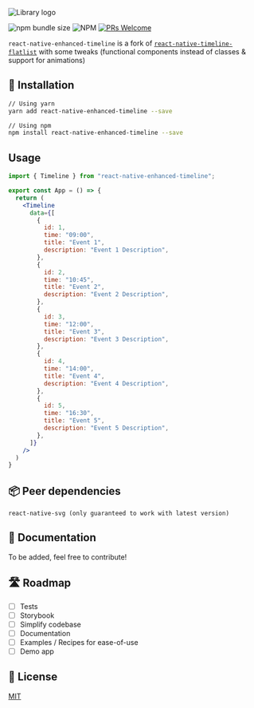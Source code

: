 ![Library logo](https://i.ibb.co/98cFxzw/cover.png)

![npm bundle size](https://img.shields.io/bundlephobia/minzip/react-native-enhanced-timeline?label=minified%20size)
![NPM](https://img.shields.io/npm/l/react-native-enhanced-timeline)
[![PRs Welcome](https://img.shields.io/badge/PRs-welcome-brightgreen.svg?style=flat-square)](http://makeapullrequest.com)

`react-native-enhanced-timeline` is a fork of [`react-native-timeline-flatlist`](https://github.com/eugnis/react-native-timeline-flatlist) with some tweaks (functional components instead of classes & support for animations)

## 🔧 Installation

```sh
// Using yarn
yarn add react-native-enhanced-timeline --save

// Using npm
npm install react-native-enhanced-timeline --save
```

## Usage

```jsx
import { Timeline } from "react-native-enhanced-timeline";

export const App = () => {
  return (
    <Timeline
      data={[
        {
          id: 1,
          time: "09:00",
          title: "Event 1",
          description: "Event 1 Description",
        },
        {
          id: 2,
          time: "10:45",
          title: "Event 2",
          description: "Event 2 Description",
        },
        {
          id: 3,
          time: "12:00",
          title: "Event 3",
          description: "Event 3 Description",
        },
        {
          id: 4,
          time: "14:00",
          title: "Event 4",
          description: "Event 4 Description",
        },
        {
          id: 5,
          time: "16:30",
          title: "Event 5",
          description: "Event 5 Description",
        },
      ]}
    />
  )
}
```

## 📦 Peer dependencies

```
react-native-svg (only guaranteed to work with latest version)
```

## 📃 Documentation 

To be added, feel free to contribute!

## 🛣 Roadmap

- [ ] Tests
- [ ] Storybook
- [ ] Simplify codebase
- [ ] Documentation
- [ ] Examples / Recipes for ease-of-use
- [ ] Demo app

## 📝 License

[MIT](./LICENSE)